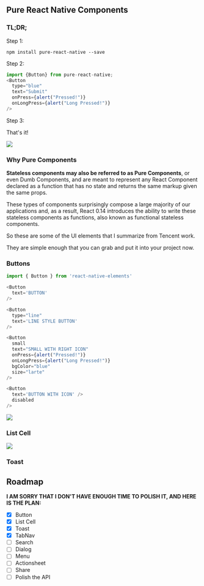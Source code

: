 ## Pure React Native Components

### TL;DR;

Step 1:

```
npm install pure-react-native --save
```

Step 2:

```js
import {Button} from pure-react-native;
<Button
  type="blue"
  text="Submit"
  onPress={alert("Pressed!")}
  onLongPress={alert("Long Pressed!")}
/>
```

Step 3:

That's it!

![](http://yuguous-10027517.cos.myqcloud.com/button.png)

### Why Pure Components

**Stateless components may also be referred to as Pure Components**, or even Dumb Components, and are meant to represent any React Component declared as a function that has no state and returns the same markup given the same props.

These types of components surprisingly compose a large majority of our applications and, as a result, React 0.14 introduces the ability to write these stateless components as functions, also known as functional stateless components.

So these are some of the UI elements that I summarize from Tencent work.

They are simple enough that you can grab and put it into your project now.

### Buttons

```js
import { Button } from 'react-native-elements'

<Button
  text='BUTTON'
/>

<Button
  type="line"
  text='LINE STYLE BUTTON'
/>

<Button
  small
  text="SMALL WITH RIGHT ICON"
  onPress={alert("Pressed!")}
  onLongPress={alert("Long Pressed!")}
  bgColor="blue"
  size="larte"
/>

<Button
  text='BUTTON WITH ICON' />
  disabled
/>
```

![](http://yuguous-10027517.cos.myqcloud.com/button2.png)

### List Cell

![](http://yuguous-10027517.cos.myqcloud.com/cells.png)

### Toast

## Roadmap

**I AM SORRY THAT I DON'T HAVE ENOUGH TIME TO POLISH IT, AND HERE IS THE PLAN:**

- [x] Button
- [x] List Cell
- [x] Toast
- [x] TabNav
- [ ] Search
- [ ] Dialog
- [ ] Menu
- [ ] Actionsheet
- [ ] Share
- [ ] Polish the API
